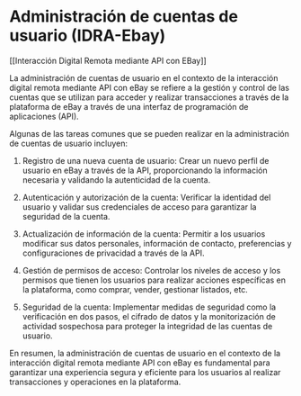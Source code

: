 # Administración de cuentas de usuario (IDRA-Ebay)

[[Interacción Digital Remota mediante API con EBay]]

La administración de cuentas de usuario en el contexto de la interacción digital remota mediante API con eBay se refiere a la gestión y control de las cuentas que se utilizan para acceder y realizar transacciones a través de la plataforma de eBay a través de una interfaz de programación de aplicaciones (API).

Algunas de las tareas comunes que se pueden realizar en la administración de cuentas de usuario incluyen:

1. Registro de una nueva cuenta de usuario: Crear un nuevo perfil de usuario en eBay a través de la API, proporcionando la información necesaria y validando la autenticidad de la cuenta.

2. Autenticación y autorización de la cuenta: Verificar la identidad del usuario y validar sus credenciales de acceso para garantizar la seguridad de la cuenta.

3. Actualización de información de la cuenta: Permitir a los usuarios modificar sus datos personales, información de contacto, preferencias y configuraciones de privacidad a través de la API.

4. Gestión de permisos de acceso: Controlar los niveles de acceso y los permisos que tienen los usuarios para realizar acciones específicas en la plataforma, como comprar, vender, gestionar listados, etc.

5. Seguridad de la cuenta: Implementar medidas de seguridad como la verificación en dos pasos, el cifrado de datos y la monitorización de actividad sospechosa para proteger la integridad de las cuentas de usuario.

En resumen, la administración de cuentas de usuario en el contexto de la interacción digital remota mediante API con eBay es fundamental para garantizar una experiencia segura y eficiente para los usuarios al realizar transacciones y operaciones en la plataforma.
